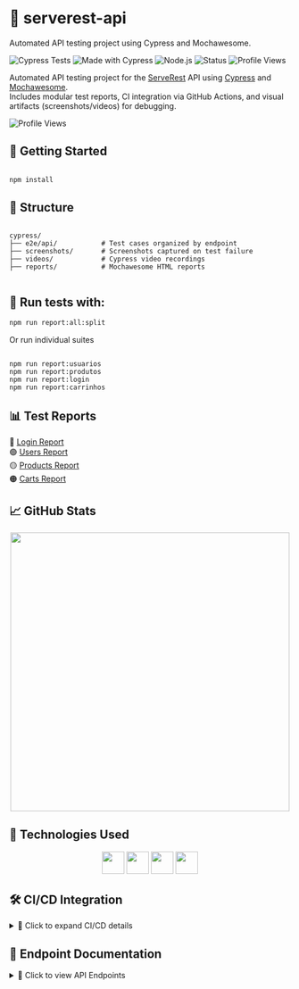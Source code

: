 # 🧪 serverest-api

Automated API testing project using Cypress and Mochawesome.

![Cypress Tests](https://github.com/lrisch-l/serverest-api/actions/workflows/cypress.yml/badge.svg)
![Made with Cypress](https://img.shields.io/badge/Cypress-automation-brightgreen?logo=cypress)
![Node.js](https://img.shields.io/badge/Node.js-v18.17.0-blue?logo=node.js)
![Status](https://img.shields.io/badge/tests-passing-brightgreen)
![Profile Views](https://komarev.com/ghpvc/?username=lrisch-l)

Automated API testing project for the [ServeRest](https://github.com/PauloGoncalvesBH/ServeRest) API using [Cypress](https://www.cypress.io/) and [Mochawesome](https://github.com/adamgruber/mochawesome).  
Includes modular test reports, CI integration via GitHub Actions, and visual artifacts (screenshots/videos) for debugging.

![Profile Views](https://komarev.com/ghpvc/?username=lrisch-l)

## 🚀 Getting Started

```bash

npm install

```
## 📂 Structure

```

cypress/
├── e2e/api/           # Test cases organized by endpoint
├── screenshots/       # Screenshots captured on test failure
├── videos/            # Cypress video recordings
├── reports/           # Mochawesome HTML reports


```

## 🚀 Run tests with:

```bash
npm run report:all:split

```

Or run individual suites

```

npm run report:usuarios
npm run report:produtos
npm run report:login
npm run report:carrinhos

```

## 📊 Test Reports

🔹 [Login Report](https://github.com/lrisch-l/serverest-api/blob/main/html/login-report.html)  
🟢 [Users Report](https://github.com/lrisch-l/serverest-api/blob/main/html/usuarios-report.html)  
🟡 [Products Report](https://github.com/lrisch-l/serverest-api/blob/main/html/produtos-report.html)  
🟠 [Carts Report](https://github.com/lrisch-l/serverest-api/blob/main/html/carrinhos-report.html)

## 📈 GitHub Stats

<p align="center"><img src="https://github-readme-stats.vercel.app/api?username=lrisch-l&show_icons=true&theme=github_dark" width="500"/></p>

## 🧰 Technologies Used

<p align="center">
  <img src="https://cdn.jsdelivr.net/gh/devicons/devicon/icons/javascript/javascript-original.svg" width="40" />
  <img src="https://cdn.jsdelivr.net/gh/devicons/devicon/icons/cypressio/cypressio-original.svg" width="40" />
  <img src="https://cdn.jsdelivr.net/gh/devicons/devicon/icons/nodejs/nodejs-original.svg" width="40" />
  <img src="https://cdn.jsdelivr.net/gh/devicons/devicon/icons/github/github-original.svg" width="40" />
</p>


## 🛠️ CI/CD Integration

<details><summary>🔧 Click to expand CI/CD details</summary>
This project uses GitHub Actions to run Cypress tests on every push and pull request to main.
Failed tests automatically upload screenshots and videos as artifacts for debugging.
Reports are generated using Mochawesome and stored in /cypress/reports.
📦 All artifacts are downloadable from the [Actions tab](https://github.com/lrisch-l/serverest-api/actions).
</details>

## 📜 Endpoint Documentation

<details>
  <summary>📘 Click to view API Endpoints</summary>

  <br>

  | Endpoint     | Method | Description         |
  |--------------|--------|---------------------|
  | `/login`     | POST   | Authenticates user  |
  | `/usuarios`  | GET    | Lists users         |
  | `/produtos`  | GET    | Lists products      |
  | `/carrinhos` | GET    | Retrieves carts     |

</details>








 


